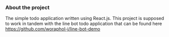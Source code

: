 ### About the project
The simple todo application written using React.js. This project is supposed to work in tandem with the line bot todo application that can be found here https://github.com/woraphol-j/line-bot-demo